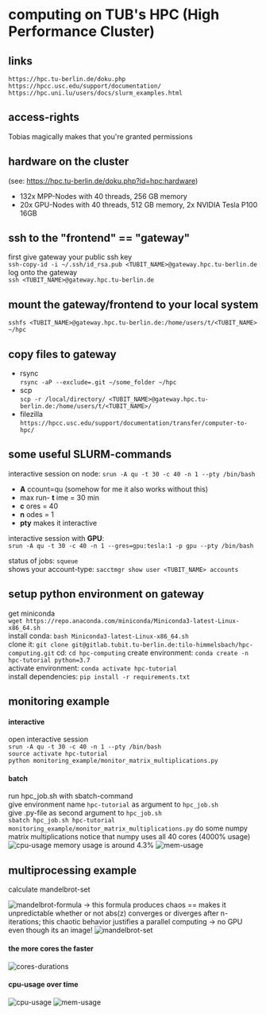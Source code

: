 # computing on TUB's HPC (High Performance Cluster)
## links
`https://hpc.tu-berlin.de/doku.php`  
`https://hpcc.usc.edu/support/documentation/`  
`https://hpc.uni.lu/users/docs/slurm_examples.html`

## access-rights
Tobias magically makes that you're granted permissions

## hardware on the cluster
(see: https://hpc.tu-berlin.de/doku.php?id=hpc:hardware)
* 132x MPP-Nodes with 40 threads, 256 GB memory
* 20x GPU-Nodes with 40 threads, 512 GB memory, 2x NVIDIA Tesla P100 16GB

## ssh to the "frontend" == "gateway"  
first give gateway your public ssh key  
`ssh-copy-id -i ~/.ssh/id_rsa.pub <TUBIT_NAME>@gateway.hpc.tu-berlin.de`  
log onto the gateway  
`ssh <TUBIT_NAME>@gateway.hpc.tu-berlin.de`  

## mount the gateway/frontend to your local system  
`sshfs <TUBIT_NAME>@gateway.hpc.tu-berlin.de:/home/users/t/<TUBIT_NAME> ~/hpc`  

## copy files to gateway
* rsync  
`rsync -aP --exclude=.git ~/some_folder ~/hpc`
* scp    
`scp -r /local/directory/ <TUBIT_NAME>@gateway.hpc.tu-berlin.de:/home/users/t/<TUBIT_NAME>/`
* filezilla  
`https://hpcc.usc.edu/support/documentation/transfer/computer-to-hpc/`

## some useful SLURM-commands
interactive session on node:
`srun -A qu -t 30 -c 40 -n 1 --pty /bin/bash`
* __A__ ccount=qu (somehow for me it also works without this)
* max run- __t__ ime = 30 min
* __c__ ores = 40
* __n__ odes = 1
* __pty__ makes it interactive   

interactive session with __GPU__:  
`srun -A qu -t 30 -c 40 -n 1 --gres=gpu:tesla:1 -p gpu --pty /bin/bash`  

status of jobs: `squeue`  
shows your account-type: `sacctmgr show user <TUBIT_NAME> accounts`    

## setup python environment on gateway
get miniconda  
`wget https://repo.anaconda.com/miniconda/Miniconda3-latest-Linux-x86_64.sh`  
install conda: `bash Miniconda3-latest-Linux-x86_64.sh`  
clone it: `git clone git@gitlab.tubit.tu-berlin.de:tilo-himmelsbach/hpc-computing.git`
cd: `cd hpc-computing`
create environment: `conda create -n hpc-tutorial python=3.7`  
activate environment: `conda activate hpc-tutorial`  
install dependencies: `pip install -r requirements.txt`
## monitoring example
#### interactive 
open interactive session  
`srun -A qu -t 30 -c 40 -n 1 --pty /bin/bash`  
`source activate hpc-tutorial`  
`python monitoring_example/monitor_matrix_multiplications.py`
#### batch
run hpc_job.sh with sbatch-command  
give environment name `hpc-tutorial` as argument to `hpc_job.sh`  
give .py-file as second argument to `hpc_job.sh`  
`sbatch hpc_job.sh hpc-tutorial monitoring_example/monitor_matrix_multiplications.py`
do some numpy matrix multiplications notice that numpy uses all 40 cores (4000% usage)
![cpu-usage](monitoring_example/cpu.png)
memory usage is around 4.3%
![mem-usage](monitoring_example/mem.png)

## multiprocessing example
calculate mandelbrot-set  

![mandelbrot-formula](multiprocessing_example/mandelbrot_formula.svg)
-> this formula produces chaos == makes it unpredictable whether or not abs(z) converges or diverges after n-iterations; 
this chaotic behavior justifies a parallel computing -> no GPU even though its an image!
![mandelbrot-set](multiprocessing_example/mandelbrot_set.png)

#### the more cores the faster  
![cores-durations](multiprocessing_example/cores_durations.png)  
#### cpu-usage over time
![cpu-usage](multiprocessing_example/cpu.png)
![mem-usage](multiprocessing_example/mem.png)




